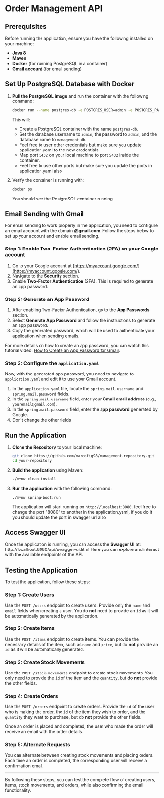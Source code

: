 # Order Management API

## Prerequisites

Before running the application, ensure you have the following installed on your machine:

- **Java 8** 
- **Maven**
- **Docker** (for running PostgreSQL in a container)
- **Gmail account** (for email sending)

## Set Up PostgreSQL Database with Docker

1. **Pull the PostgreSQL image** and run the container with the following command:

    ```bash
    docker run --name postgres-db -e POSTGRES_USER=admin -e POSTGRES_PASSWORD=admin -e POSTGRES_DB=management_db -p 5432:5432 -d postgres:latest
    ```

    This will:
    - Create a PostgreSQL container with the name `postgres-db`.
    - Set the database username to `admin`, the password to `admin`, and the database name to `management_db`.
    - Feel free to user other credentials but make sure you update application.yaml to the new credentials
    - Map port `5432` on your local machine to port `5432` inside the container.
    - Feel free to use other ports but make sure you update the ports in application.yaml also

2. Verify the container is running with:

    ```bash
    docker ps
    ```

    You should see the PostgreSQL container running.


## Email Sending with Gmail

For email sending to work properly in the application, you need to configure an email account with the domain **@gmail.com**. Follow the steps below to set up your account and enable email sending.

### Step 1: Enable Two-Factor Authentication (2FA) on your Google account

1. Go to your Google account at [https://myaccount.google.com/](https://myaccount.google.com/).
2. Navigate to the **Security** section.
3. Enable **Two-Factor Authentication** (2FA). This is required to generate an app password.

### Step 2: Generate an App Password

1. After enabling Two-Factor Authentication, go to the **App Passwords** section.
2. Select **Generate App Password** and follow the instructions to generate an app password.
3. Copy the generated password, which will be used to authenticate your application when sending emails.

For more details on how to create an app password, you can watch this tutorial video: [How to Create an App Password for Gmail](https://www.youtube.com/watch?v=GsXyF5Zb5UY).

### Step 3: Configure the `application.yaml`

Now, with the generated app password, you need to navigate to `application.yaml` and edit it to use your Gmail account.

1. In the `application.yaml` file, locate the `spring.mail.username` and `spring.mail.password` fields.
2. In the `spring.mail.username` field, enter your **Gmail email address** (e.g., `youremail@gmail.com`).
3. In the `spring.mail.password` field, enter the **app password** generated by Google.
4. Don't change the other fields

## Run the Application

1. **Clone the Repository** to your local machine:

    ```bash
    git clone https://github.com/marcofig98/management-repository.git
    cd your-repository
    ```

2. **Build the application** using Maven:

    ```bash
    ./mvnw clean install
    ```

3. **Run the application** with the following command:

    ```bash
    ./mvnw spring-boot:run
    ```

    The application will start running on `http://localhost:8080`.
    feel free to change the port "8080" to another in the application.yaml, if you do it you should update the port in swagger url also

## Access Swagger UI

Once the application is running, you can access the **Swagger UI** at: http://localhost:8080/api/swagger-ui.html
Here you can explore and interact with the available endpoints of the API.


## Testing the Application

To test the application, follow these steps:

### Step 1: Create Users

Use the `POST /users` endpoint to create users. Provide only the `name` and `email` fields when creating a user. You do **not** need to provide an `id` as it will be automatically generated by the application.

### Step 2: Create Items

Use the `POST /items` endpoint to create items. You can provide the necessary details of the item, such as `name` and `price`, but do **not** provide an `id` as it will be automatically generated.

### Step 3: Create Stock Movements

Use the `POST /stock-movements` endpoint to create stock movements. You only need to provide the `id` of the item and the `quantity`, but do **not** provide the other fields. 

### Step 4: Create Orders

Use the `POST /orders` endpoint to create orders. Provide the `id` of the user who is making the order, the `id` of the item they wish to order, and the `quantity` they want to purchase, but do **not** provide the other fields.

Once an order is placed and completed, the user who made the order will receive an email with the order details.

### Step 5: Alternate Requests

You can alternate between creating stock movements and placing orders. Each time an order is completed, the corresponding user will receive a confirmation email.

---

By following these steps, you can test the complete flow of creating users, items, stock movements, and orders, while also confirming the email functionality.





